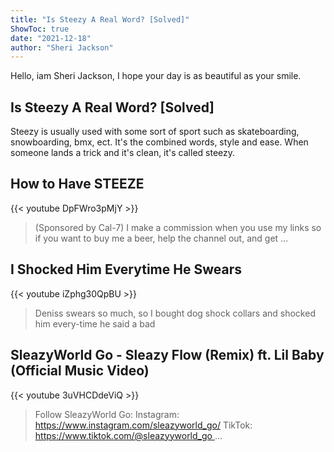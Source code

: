```yaml
---
title: "Is Steezy A Real Word? [Solved]"
ShowToc: true 
date: "2021-12-18"
author: "Sheri Jackson" 
---
```


Hello, iam Sheri Jackson, I hope your day is as beautiful as your smile.
## Is Steezy A Real Word? [Solved]
Steezy is usually used with some sort of sport such as skateboarding, snowboarding, bmx, ect. It's the combined words, style and ease. When someone lands a trick and it's clean, it's called steezy.

## How to Have STEEZE
{{< youtube DpFWro3pMjY >}}
>(Sponsored by Cal-7) I make a commission when you use my links so if you want to buy me a beer, help the channel out, and get ...

## I Shocked Him Everytime He Swears
{{< youtube iZphg30QpBU >}}
>Deniss swears so much, so I bought dog shock collars and shocked him every-time he said a bad 

## SleazyWorld Go - Sleazy Flow (Remix) ft. Lil Baby (Official Music Video)
{{< youtube 3uVHCDdeViQ >}}
>Follow SleazyWorld Go: Instagram: https://www.instagram.com/sleazyworld_go/ TikTok: https://www.tiktok.com/@sleazyyworld_go ...

